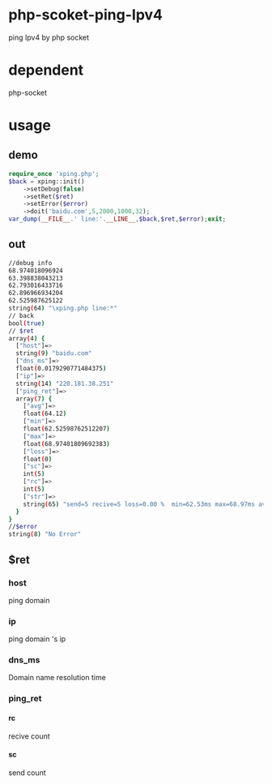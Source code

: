 # php-scoket-ping-Ipv4
ping Ipv4 by php socket


# dependent 
php-socket

# usage
## demo
```php
require_once 'xping.php';
$back = xping::init()
    ->setDebug(false)
    ->setRet($ret)
    ->setError($error)
    ->doit('baidu.com',5,2000,1000,32);
var_dump(__FILE__.' line:'.__LINE__,$back,$ret,$error);exit;

```

## out
```bash
//debug info
68.974018096924
63.398838043213
62.793016433716
62.896966934204
62.525987625122
string(64) "\xping.php line:*"
// back
bool(true)
// $ret
array(4) {
  ["host"]=>
  string(9) "baidu.com"
  ["dns_ms"]=>
  float(0.0179290771484375)
  ["ip"]=>
  string(14) "220.181.38.251"
  ["ping_ret"]=>
  array(7) {
    ["avg"]=>
    float(64.12)
    ["min"]=>
    float(62.52598762512207)
    ["max"]=>
    float(68.97401809692383)
    ["loss"]=>
    float(0)
    ["sc"]=>
    int(5)
    ["rc"]=>
    int(5)
    ["str"]=>
    string(65) "send=5 recive=5 loss=0.00 %  min=62.53ms max=68.97ms avg=64.12ms "
  }
}
//$error
string(8) "No Error"

```

## $ret
### host
ping domain 
### ip
ping domain 's ip
### dns_ms
Domain name resolution time
### ping_ret
#### rc
recive count
#### sc
send count

